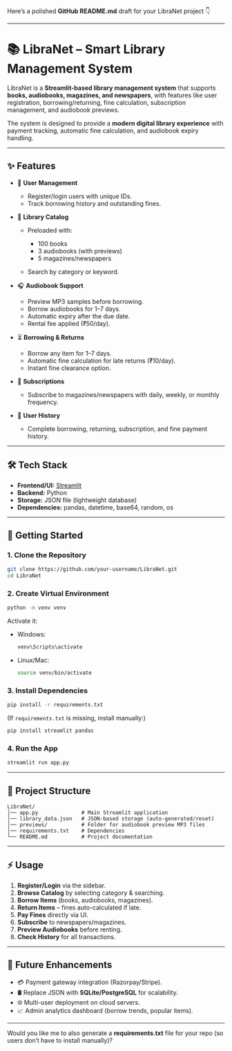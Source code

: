 Here’s a polished **GitHub README.md** draft for your LibraNet project 👇

---

# 📚 LibraNet – Smart Library Management System

LibraNet is a **Streamlit-based library management system** that supports **books, audiobooks, magazines, and newspapers**, with features like user registration, borrowing/returning, fine calculation, subscription management, and audiobook previews.

The system is designed to provide a **modern digital library experience** with payment tracking, automatic fine calculation, and audiobook expiry handling.

---

## ✨ Features

* 👤 **User Management**

  * Register/login users with unique IDs.
  * Track borrowing history and outstanding fines.

* 📕 **Library Catalog**

  * Preloaded with:

    * 100 books
    * 3 audiobooks (with previews)
    * 5 magazines/newspapers
  * Search by category or keyword.

* 🎧 **Audiobook Support**

  * Preview MP3 samples before borrowing.
  * Borrow audiobooks for 1–7 days.
  * Automatic expiry after the due date.
  * Rental fee applied (₹50/day).

* ⏳ **Borrowing & Returns**

  * Borrow any item for 1–7 days.
  * Automatic fine calculation for late returns (₹10/day).
  * Instant fine clearance option.

* 📰 **Subscriptions**

  * Subscribe to magazines/newspapers with daily, weekly, or monthly frequency.

* 📝 **User History**

  * Complete borrowing, returning, subscription, and fine payment history.

---

## 🛠️ Tech Stack

* **Frontend/UI:** [Streamlit](https://streamlit.io/)
* **Backend:** Python
* **Storage:** JSON file (lightweight database)
* **Dependencies:** pandas, datetime, base64, random, os

---

## 🚀 Getting Started

### 1. Clone the Repository

```bash
git clone https://github.com/your-username/LibraNet.git
cd LibraNet
```

### 2. Create Virtual Environment

```bash
python -m venv venv
```

Activate it:

* Windows:

  ```bash
  venv\Scripts\activate
  ```
* Linux/Mac:

  ```bash
  source venv/bin/activate
  ```

### 3. Install Dependencies

```bash
pip install -r requirements.txt
```

(If `requirements.txt` is missing, install manually:)

```bash
pip install streamlit pandas
```

### 4. Run the App

```bash
streamlit run app.py
```

---

## 📂 Project Structure

```
LibraNet/
│── app.py              # Main Streamlit application
│── library_data.json   # JSON-based storage (auto-generated/reset)
│── previews/           # Folder for audiobook preview MP3 files
│── requirements.txt    # Dependencies
└── README.md           # Project documentation
```

---

## ⚡ Usage

1. **Register/Login** via the sidebar.
2. **Browse Catalog** by selecting category & searching.
3. **Borrow Items** (books, audiobooks, magazines).
4. **Return Items** – fines auto-calculated if late.
5. **Pay Fines** directly via UI.
6. **Subscribe** to newspapers/magazines.
7. **Preview Audiobooks** before renting.
8. **Check History** for all transactions.

---

## 🔮 Future Enhancements

* 💳 Payment gateway integration (Razorpay/Stripe).
* 🛢️ Replace JSON with **SQLite/PostgreSQL** for scalability.
* 🌐 Multi-user deployment on cloud servers.
* 📈 Admin analytics dashboard (borrow trends, popular items).

---

Would you like me to also generate a **requirements.txt** file for your repo (so users don’t have to install manually)?

